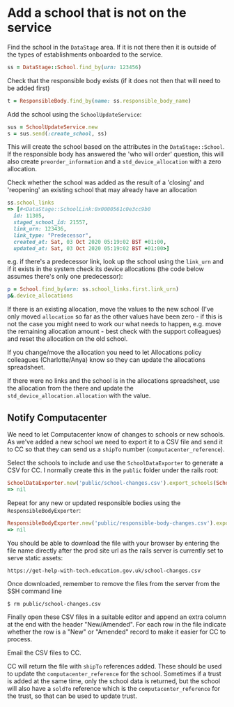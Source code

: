 # Add a school that is not on the service

Find the school in the `DataStage` area.  If it is not there then it is outside of the types of establishments onboarded to the service.

```ruby
ss = DataStage::School.find_by(urn: 123456)
```

Check that the responsible body exists (if it does not then that will need to be added first)

```ruby
t = ResponsibleBody.find_by(name: ss.responsible_body_name)
```

Add the school using the `SchoolUpdateService`:

```ruby
sus = SchoolUpdateService.new
s = sus.send(:create_school, ss)
```

This will create the school based on the attributes in the `DataStage::School`. If the responsible body has answered the 'who will order' question, this will also create `preorder_information` and a `std_device_allocation` with a zero allocation.

Check whether the school was added as the result of a 'closing' and 'reopening' an existing school that may already have an allocation

```ruby
ss.school_links
=> [#<DataStage::SchoolLink:0x0000561c0e3cc9b0
  id: 11305,
  staged_school_id: 21557,
  link_urn: 123436,
  link_type: "Predecessor",
  created_at: Sat, 03 Oct 2020 05:19:02 BST +01:00,
  updated_at: Sat, 03 Oct 2020 05:19:02 BST +01:00>]
```

e.g. if there's a predecessor link, look up the school using the `link_urn` and if it exists in the system check its device allocations (the code below assumes there's only one predecessor):

```ruby
p = School.find_by(urn: ss.school_links.first.link_urn)
p&.device_allocations
```

If there is an existing allocation, move the values to the new school (I've only moved `allocation` so far as the other values have been zero - if this is not the case you might need to work our what needs to happen, e.g. move the remaining allocation amount - best check with the support colleagues) and reset the allocation on the old school.

If you change/move the allocation you need to let Allocations policy colleagues (Charlotte/Anya) know so they can update the allocations spreadsheet.

If there were no links and the school is in the allocations spreadsheet, use the allocation from the there and update the `std_device_allocation.allocation` with the value.

## Notify Computacenter

We need to let Computacenter know of changes to schools or new schools. As we've added a new school we need to export it to a CSV file and send it to CC so that they can send us a `shipTo` number (`computacenter_reference`).

Select the schools to include and use the `SchoolDataExporter` to generate a CSV for CC.  I normally create this in the `public` folder under the rails root:

```ruby
SchoolDataExporter.new('public/school-changes.csv').export_schools(School.where(urn: [147860,138156]))
=> nil
```
Repeat for any new or updated responsible bodies using the `ResponsibleBodyExporter`:

```ruby
ResponsibleBodyExporter.new('public/responsible-body-changes.csv').export_responsible_bodies(Trust.where(id: 3444))
=> nil
```

You should be able to download the file with your browser by entering the file name directly after the prod site url as the rails server is currently set to serve static assets:

```
https://get-help-with-tech.education.gov.uk/school-changes.csv
```

Once downloaded, remember to remove the files from the server from the SSH command line

```bash
$ rm public/school-changes.csv
```

Finally open these CSV files in a suitable editor and append an extra column at the end with the header "New/Amended".  For each row in the file indicate whether the row is a "New" or "Amended" record to make it easier for CC to process.

Email the CSV files to CC.

CC will return the file with `shipTo` references added. These should be used to update the `computacenter_reference` for the school.  Sometimes if a trust is added at the same time, only the school data is returned, but the school will also have a `soldTo` reference which is the `computacenter_reference` for the trust, so that can be used to update trust.
